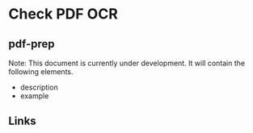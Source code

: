 # Check PDF OCR

## pdf-prep

Note: This document is currently under development. It will contain the following elements.

- description
- example

## Links
